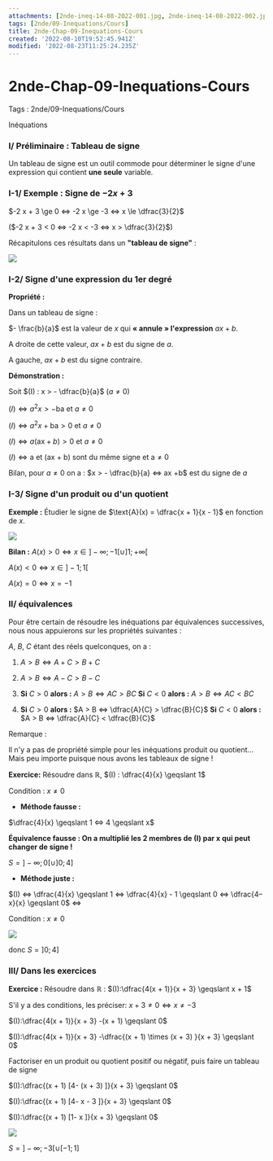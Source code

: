 ```yaml
---
attachments: [2nde-ineq-14-08-2022-001.jpg, 2nde-ineq-14-08-2022-002.jpg, 2nde-ineq-14-08-2022-003.jpg, 2nde-ineq-14-08-2022-004.jpg]
tags: [2nde/09-Inequations/Cours]
title: 2nde-Chap-09-Inequations-Cours
created: '2022-08-10T19:52:45.941Z'
modified: '2022-08-23T11:25:24.235Z'
---
```


# 2nde-Chap-09-Inequations-Cours


Tags : 2nde/09-Inequations/Cours


Inéquations

### I/   Préliminaire : Tableau de signe

Un tableau de signe est un outil commode pour déterminer le signe d'une expression qui contient **une seule** variable.

### I-1/   Exemple : Signe de $-2 x + 3$

$-2 x + 3 \ge 0 ⇔ -2 x \ge -3 ⇔ x \le \dfrac{3}{2}$

($-2 x + 3 < 0 ⇔ -2 x < -3 ⇔ x > \dfrac{3}{2}$)

Récapitulons ces résultats dans un **"tableau de signe"** :



![](@attachment/2nde-ineq-14-08-2022-002.jpg)


### I-2/   Signe d'une expression du **1er degré**

**Propriété :**

Dans un tableau de signe :

$- \frac{b}{a}$ est la valeur de $x$ qui **« annule » l'expression** $ax +b$.

A droite de cette valeur, $ax + b$ est du signe de $a$.

A gauche, $ax + b$ est du signe contraire.

**Démonstration :**

Soit $(I) : x > - \dfrac{b}{a}$  $\text{   \ \ \   \ \ \     }$  $(a≠0)$

$(I) ⇔ a^{2}x > - \text{ba}\text{\  \ \ \   et \ \ \  }a \neq 0$

$(I) ⇔ a^{2}x + \text{ba} > 0\text{  \ \ \   et  \ \ \   }a \neq 0$

$(I) ⇔ a(\text{ax} + b) > 0\text{  \ \ \   et  \ \ \   }a \neq 0$

$(I) ⇔ \text{a \ \ \  et\ \ \   (ax + b)  \ \ \  sont\ du\ même\ signe\  \ \ \  et \ \ \   a} \neq 0$

Bilan, pour $a ≠0$ on a : $x > - \dfrac{b}{a} ⇔ ax +b$ est du signe de $a$

### I-3/   Signe d'un produit ou d'un quotient

**Exemple :**
 Étudier le signe de $\text{A}(x) = \dfrac{x + 1}{x - 1}$ en fonction de $x$.


![](@attachment/2nde-ineq-14-08-2022-001.jpg)

**Bilan :** 
$A(x) > 0 ⇔ x ∈ ]-∞ ; -1[ ∪ ]1 ; +∞[$

$A(x) < 0 ⇔ x ∈ ]-1 ; 1[$

$A(x) = 0 ⇔ x = -1$

### II/   équivalences

Pour être certain de résoudre les inéquations par équivalences successives, nous nous appuierons sur les propriétés suivantes :

$A$, $B$, $C$ étant des réels quelconques, on a :

1.  $A > B ⇔ A + C > B + C$

2.  $A > B ⇔ A - C > B - C$

3.  **Si** $C > 0$ **alors :**  $A > B ⇔ AC > BC$
  **Si** $C < 0$ **alors :** $A > B ⇔ AC < BC$

3.  **Si** $C > 0$ **alors :** $A > B ⇔ \dfrac{A}{C} > \dfrac{B}{C}$
**Si** $C < 0$ **alors :** $A > B ⇔ \dfrac{A}{C} < \dfrac{B}{C}$ 

  

Remarque :

Il n'y a pas de propriété simple pour les inéquations produit ou quotient... Mais peu importe puisque nous avons les tableaux de signe !

**Exercice:** 
Résoudre dans $ℝ$, $(I) : \dfrac{4}{x} \geqslant 1$

Condition : $x ≠ 0$

* **Méthode fausse :** 

$\dfrac{4}{x} \geqslant 1 ⇔ 4 \geqslant x$

**Équivalence fausse : On a multiplié les 2 membres de (I) par x qui peut changer de signe !**

$S = ]-∞ ; 0[ ∪ ]0 ; 4]$

* **Méthode juste :**

$(I) ⇔  \dfrac{4}{x} \geqslant 1 ⇔ \dfrac{4}{x} - 1 \geqslant 0  ⇔ \dfrac{4–x}{x} \geqslant 0$ ⇔

Condition : $x \neq 0$

![](@attachment/2nde-ineq-14-08-2022-003.jpg)

donc  $S = ]0 ; 4]$

### III/  Dans les exercices

**Exercice :** 
Résoudre dans $ℝ$ : $(I):\dfrac{4(x + 1)}{x + 3} \geqslant x + 1$


S'il y a des conditions, les préciser:   $x + 3 \neq 0 \Leftrightarrow x \neq - 3$                       





$(I):\dfrac{4(x + 1)}{x + 3} -(x + 1) \geqslant 0$

$(I):\dfrac{4(x + 1)}{x + 3} -\dfrac{(x + 1) \times (x + 3) }{x + 3} \geqslant 0$

Factoriser en un produit ou quotient positif ou négatif, puis faire un tableau de signe

$(I):\dfrac{(x + 1) [4- (x + 3) ]}{x + 3} \geqslant 0$


$(I):\dfrac{(x + 1) [4- x - 3 ]}{x + 3} \geqslant 0$

$(I):\dfrac{(x + 1) [1- x ]}{x + 3} \geqslant 0$

![](@attachment/2nde-ineq-14-08-2022-004.jpg)

$S = ]-∞ ; -3[ ∪ [-1 ; 1]$



